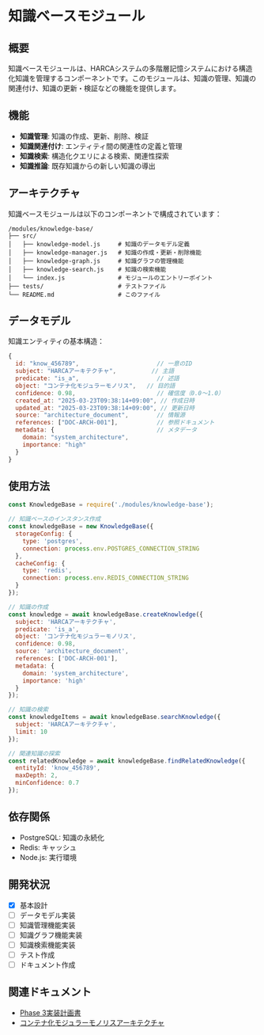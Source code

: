 # 知識ベースモジュール

## 概要

知識ベースモジュールは、HARCAシステムの多階層記憶システムにおける構造化知識を管理するコンポーネントです。このモジュールは、知識の管理、知識の関連付け、知識の更新・検証などの機能を提供します。

## 機能

- **知識管理**: 知識の作成、更新、削除、検証
- **知識関連付け**: エンティティ間の関連性の定義と管理
- **知識検索**: 構造化クエリによる検索、関連性探索
- **知識推論**: 既存知識からの新しい知識の導出

## アーキテクチャ

知識ベースモジュールは以下のコンポーネントで構成されています：

```
/modules/knowledge-base/
├── src/
│   ├── knowledge-model.js     # 知識のデータモデル定義
│   ├── knowledge-manager.js   # 知識の作成・更新・削除機能
│   ├── knowledge-graph.js     # 知識グラフの管理機能
│   ├── knowledge-search.js    # 知識の検索機能
│   └── index.js               # モジュールのエントリーポイント
├── tests/                     # テストファイル
└── README.md                  # このファイル
```

## データモデル

知識エンティティの基本構造：

```javascript
{
  id: "know_456789",                      // 一意のID
  subject: "HARCAアーキテクチャ",          // 主語
  predicate: "is_a",                      // 述語
  object: "コンテナ化モジュラーモノリス",   // 目的語
  confidence: 0.98,                       // 確信度（0.0〜1.0）
  created_at: "2025-03-23T09:38:14+09:00", // 作成日時
  updated_at: "2025-03-23T09:38:14+09:00", // 更新日時
  source: "architecture_document",        // 情報源
  references: ["DOC-ARCH-001"],           // 参照ドキュメント
  metadata: {                             // メタデータ
    domain: "system_architecture",
    importance: "high"
  }
}
```

## 使用方法

```javascript
const KnowledgeBase = require('./modules/knowledge-base');

// 知識ベースのインスタンス作成
const knowledgeBase = new KnowledgeBase({
  storageConfig: {
    type: 'postgres',
    connection: process.env.POSTGRES_CONNECTION_STRING
  },
  cacheConfig: {
    type: 'redis',
    connection: process.env.REDIS_CONNECTION_STRING
  }
});

// 知識の作成
const knowledge = await knowledgeBase.createKnowledge({
  subject: 'HARCAアーキテクチャ',
  predicate: 'is_a',
  object: 'コンテナ化モジュラーモノリス',
  confidence: 0.98,
  source: 'architecture_document',
  references: ['DOC-ARCH-001'],
  metadata: {
    domain: 'system_architecture',
    importance: 'high'
  }
});

// 知識の検索
const knowledgeItems = await knowledgeBase.searchKnowledge({
  subject: 'HARCAアーキテクチャ',
  limit: 10
});

// 関連知識の探索
const relatedKnowledge = await knowledgeBase.findRelatedKnowledge({
  entityId: 'know_456789',
  maxDepth: 2,
  minConfidence: 0.7
});
```

## 依存関係

- PostgreSQL: 知識の永続化
- Redis: キャッシュ
- Node.js: 実行環境

## 開発状況

- [x] 基本設計
- [ ] データモデル実装
- [ ] 知識管理機能実装
- [ ] 知識グラフ機能実装
- [ ] 知識検索機能実装
- [ ] テスト作成
- [ ] ドキュメント作成

## 関連ドキュメント

- [Phase 3実装計画書](/documents/development-phases/phase3/phase3-implementation-plan.md)
- [コンテナ化モジュラーモノリスアーキテクチャ](/documents/architecture/containerized-modular-monolith.md)
